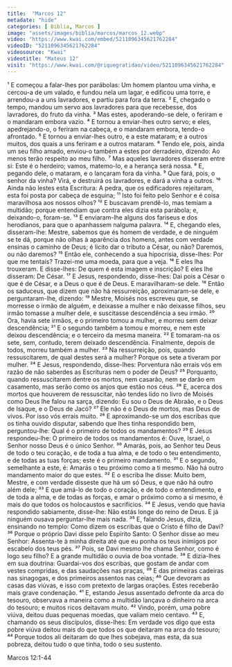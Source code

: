 ```yaml
---
title:  "Marcos 12"
metadate: "hide"
categories: [ Biblia, Marcos ]
image: "assets/images/biblia/marcos/marcos_12.webp"
video: "https://www.kwai.com/embed/5211096345621762284"
videoID: "5211096345621762284"
videosource: "Kwai"
videotitle: "Mateus 12"
visit: "https://www.kwai.com/@riquegratidao/video/5211096345621762284"
---
```

¹ E começou a falar-lhes por parábolas: Um homem plantou uma vinha, e cercou-a de um valado, e fundou nela um lagar, e edificou uma torre, e arrendou-a a uns lavradores, e partiu para fora da terra.
² E, chegado o tempo, mandou um servo aos lavradores para que recebesse, dos lavradores, do fruto da vinha.
³ Mas estes, apoderando-se dele, o feriram e o mandaram embora vazio.
⁴ E tornou a enviar-lhes outro servo; e eles, apedrejando-o, o feriram na cabeça, e o mandaram embora, tendo-o afrontado.
⁵ E tornou a enviar-lhes outro, e a este mataram; e a outros muitos, dos quais a uns feriram e a outros mataram.
⁶ Tendo ele, pois, ainda um seu filho amado, enviou-o também a estes por derradeiro, dizendo: Ao menos terão respeito ao meu filho.
⁷ Mas aqueles lavradores disseram entre si: Este é o herdeiro; vamos, matemo-lo, e a herança será nossa.
⁸ E, pegando dele, o mataram, e o lançaram fora da vinha.
⁹ Que fará, pois, o senhor da vinha? Virá, e destruirá os lavradores, e dará a vinha a outros.
¹⁰ Ainda não lestes esta Escritura: A pedra, que os edificadores rejeitaram, esta foi posta por cabeça de esquina;
¹¹ Isto foi feito pelo Senhor e é coisa maravilhosa aos nossos olhos?
¹² E buscavam prendê-lo, mas temiam a multidão; porque entendiam que contra eles dizia esta parábola; e, deixando-o, foram-se.
¹³ E enviaram-lhe alguns dos fariseus e dos herodianos, para que o apanhassem nalguma palavra.
¹⁴ E, chegando eles, disseram-lhe: Mestre, sabemos que és homem de verdade, e de ninguém se te dá, porque não olhas à aparência dos homens, antes com verdade ensinas o caminho de Deus; é lícito dar o tributo a César, ou não? Daremos, ou não daremos?
¹⁵ Então ele, conhecendo a sua hipocrisia, disse-lhes: Por que me tentais? Trazei-me uma moeda, para que a veja.
¹⁶ E eles lha trouxeram. E disse-lhes: De quem é esta imagem e inscrição? E eles lhe disseram: De César.
¹⁷ E Jesus, respondendo, disse-lhes: Dai pois a César o que é de César, e a Deus o que é de Deus. E maravilharam-se dele.
¹⁸ Então os saduceus, que dizem que não há ressurreição, aproximaram-se dele, e perguntaram-lhe, dizendo:
¹⁹ Mestre, Moisés nos escreveu que, se morresse o irmão de alguém, e deixasse a mulher e não deixasse filhos, seu irmão tomasse a mulher dele, e suscitasse descendência a seu irmão.
²⁰ Ora, havia sete irmãos, e o primeiro tomou a mulher, e morreu sem deixar descendência;
²¹ E o segundo também a tomou e morreu, e nem este deixou descendência; e o terceiro da mesma maneira.
²² E tomaram-na os sete, sem, contudo, terem deixado descendência. Finalmente, depois de todos, morreu também a mulher.
²³ Na ressurreição, pois, quando ressuscitarem, de qual destes será a mulher? Porque os sete a tiveram por mulher.
²⁴ E Jesus, respondendo, disse-lhes: Porventura não errais vós em razão de não saberdes as Escrituras nem o poder de Deus?
²⁵ Porquanto, quando ressuscitarem dentre os mortos, nem casarão, nem se darão em casamento, mas serão como os anjos que estão nos céus.
²⁶ E, acerca dos mortos que houverem de ressuscitar, não tendes lido no livro de Moisés como Deus lhe falou na sarça, dizendo: Eu sou o Deus de Abraão, e o Deus de Isaque, e o Deus de Jacó?
²⁷ Ele não é o Deus de mortos, mas Deus de vivos. Por isso vós errais muito.
²⁸ E aproximando-se um dos escribas que os tinha ouvido disputar, sabendo que lhes tinha respondido bem, perguntou-lhe: Qual é o primeiro de todos os mandamentos?
²⁹ E Jesus respondeu-lhe: O primeiro de todos os mandamentos é: Ouve, Israel, o Senhor nosso Deus é o único Senhor.
³⁰ Amarás, pois, ao Senhor teu Deus de todo o teu coração, e de toda a tua alma, e de todo o teu entendimento, e de todas as tuas forças; este é o primeiro mandamento.
³¹ E o segundo, semelhante a este, é: Amarás o teu próximo como a ti mesmo. Não há outro mandamento maior do que estes.
³² E o escriba lhe disse: Muito bem, Mestre, e com verdade disseste que há um só Deus, e que não há outro além dele;
³³ E que amá-lo de todo o coração, e de todo o entendimento, e de toda a alma, e de todas as forças, e amar o próximo como a si mesmo, é mais do que todos os holocaustos e sacrifícios.
³⁴ E Jesus, vendo que havia respondido sabiamente, disse-lhe: Não estás longe do reino de Deus. E já ninguém ousava perguntar-lhe mais nada.
³⁵ E, falando Jesus, dizia, ensinando no templo: Como dizem os escribas que o Cristo é filho de Davi?
³⁶ Porque o próprio Davi disse pelo Espírito Santo: O Senhor disse ao meu Senhor: Assenta-te à minha direita até que eu ponha os teus inimigos por escabelo dos teus pés.
³⁷ Pois, se Davi mesmo lhe chama Senhor, como é logo seu filho? E a grande multidão o ouvia de boa vontade.
³⁸ E dizia-lhes em sua doutrina: Guardai-vos dos escribas, que gostam de andar com vestes compridas, e das saudações nas praças,
³⁹ E das primeiras cadeiras nas sinagogas, e dos primeiros assentos nas ceias;
⁴⁰ Que devoram as casas das viúvas, e isso com pretexto de largas orações. Estes receberão mais grave condenação.
⁴¹ E, estando Jesus assentado defronte da arca do tesouro, observava a maneira como a multidão lançava o dinheiro na arca do tesouro; e muitos ricos deitavam muito.
⁴² Vindo, porém, uma pobre viúva, deitou duas pequenas moedas, que valiam meio centavo.
⁴³ E, chamando os seus discípulos, disse-lhes: Em verdade vos digo que esta pobre viúva deitou mais do que todos os que deitaram na arca do tesouro;
⁴⁴ Porque todos ali deitaram do que lhes sobejava, mas esta, da sua pobreza, deitou tudo o que tinha, todo o seu sustento. 

Marcos 12:1-44